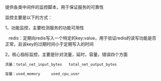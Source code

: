 提供各类中间件的监控脚本，用于保证服务的可靠性

监控主要是以下的方式：

1，功能监控，主要检测服务的功能可用性

    redis：定期向redis写入一个特定的key:value，用于验证redis的读写功能是否正常，且该key的过期时间小于定期写入的时间

2，核心指标监控，主要是针对流量，延时，容量，错误四个方面

    流量：total_net_input_bytes   total_net_output_bytes
    
    容量：used_memory     used_cpu_user
